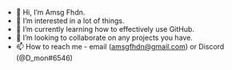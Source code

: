 - 👋 Hi, I’m Amsg Fhdn.
- 👀 I’m interested in a lot of things.
- 🌱 I’m currently learning how to effectively use GitHub.
- 💞️ I’m looking to collaborate on any projects you have.
- 📫 How to reach me - email (amsgfhdn@gmail.com) or Discord (@D_mon#6546)

<!---
Amsg-Two/Amsg-Two is a ✨ special ✨ repository because its `README.md` (this file) appears on your GitHub profile.
You can click the Preview link to take a look at your changes.
--->
